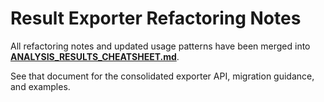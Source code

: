 # Result Exporter Refactoring Notes

All refactoring notes and updated usage patterns have been merged into **[ANALYSIS_RESULTS_CHEATSHEET.md](ANALYSIS_RESULTS_CHEATSHEET.md)**.

See that document for the consolidated exporter API, migration guidance, and examples.
